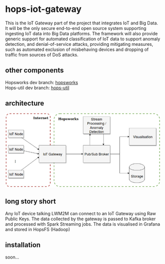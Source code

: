 # hops-iot-gateway
This is the IoT Gateway part of the project that integrates IoT and Big Data. It will be the only secure end-to-end open source system supporting ingesting IoT data into Big Data platforms. The framework will also provide generic support for automated classification of IoT data to support anomaly detection, and denial-of-service attacks, providing mitigating measures, such as automated exclusion of misbehaving devices and dropping of traffic from sources of DoS attacks.

## other components
Hopsworks dev branch: [hopsworks](https://github.com/kai-chi/hopsworks/tree/iot-thesis)<br/>
Hops-util dev branch: [hops-util](https://github.com/kai-chi/hops-util/tree/iot-thesis)

## architecture
<img src="https://raw.githubusercontent.com/logicalclocks/hopsworks-iot/master/screens/SystemArchitecture.jpg" width="500">

## long story short
Any IoT device talking LWM2M can connect to an IoT Gateway using Raw Public Keys. The data collected by the gateway is passed to Kafka broker and processed with Spark Streaming jobs. The data is visualised in Grafana and stored in HopsFS (Hadoop)

## installation
soon...

